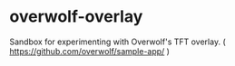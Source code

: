# overwolf-overlay
Sandbox for experimenting with Overwolf's TFT overlay. ( https://github.com/overwolf/sample-app/ )
